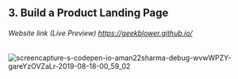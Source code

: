 ## 3. Build a Product Landing Page
###### Website link (Live Preview) https://geekblower.github.io/

![screencapture-s-codepen-io-aman22sharma-debug-wvwWPZY-gareYzOVZaLr-2019-08-18-00_59_02]()
